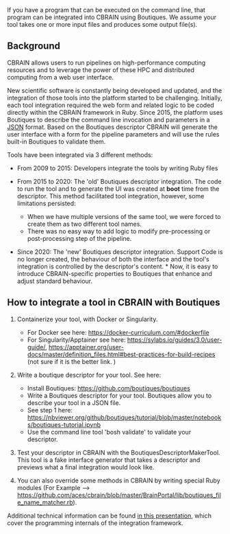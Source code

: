 If you have a program that can be executed on the command line, that program can be integrated into CBRAIN using Boutiques. We assume your tool takes one or more input files and produces some output file(s).

## Background

CBRAIN allows users to run pipelines on high-performance computing resources and to leverage the power of these HPC and distributed computing from a web user interface.

New scientific software is constantly being developed and updated, and the integration of those tools into the platform started to be challenging.
Initially, each tool integration required the web form and related logic to be coded directly within the CBRAIN framework in Ruby. 
Since 2015, the platform uses Boutiques to describe the command line invocation and parameters in a [JSON](https://github.com/topics/json) format. Based on the Boutiques descriptor CBRAIN will generate the user interface with a form for the pipeline parameters and will use the rules built-in Boutiques to validate them. 

Tools have been integrated via 3 different methods: 

* From 2009 to 2015: Developers integrate the tools by writing Ruby files

* From 2015 to 2020:  The 'old' Boutiques descriptor integration. The code to run the tool and to generate the UI was created at **boot** time from the descriptor. This method facilitated tool integration, however, some limitations persisted:
    * When we have multiple versions of the same tool, we were forced to create them as two different tool names.
    * There was no easy way to add logic to modify pre-processing or post-processing step of the pipeline. 

* Since 2020: The 'new' Boutiques descriptor integration. Support Code is no longer created, the behaviour of both the interface and the tool's integration is controlled by the descriptor's content.
         * Now, it is easy to introduce CBRAIN-specific properties to Boutiques that enhance and adjust standard behaviour. 

## How to integrate a tool in CBRAIN with Boutiques

1. Containerize your tool, with Docker or Singularity.
    - For Docker see here: https://docker-curriculum.com/#dockerfile
    - For Singularity/Apptainer see here: https://sylabs.io/guides/3.0/user-guide/, https://apptainer.org/user-docs/master/definition_files.html#best-practices-for-build-recipes (not sure if it is the better link. )

2. Write a boutique descriptor for your tool. See here:
    - Install Boutiques: https://github.com/boutiques/boutiques
    - Write a Boutiques descriptor for your tool. Boutiques allow you to describe your tool in a JSON file.
    - See step 1 here: https://nbviewer.org/github/boutiques/tutorial/blob/master/notebooks/boutiques-tutorial.ipynb
    - Use the command line tool 'bosh validate' to validate your descriptor.

3. Test your descriptor in CBRAIN with the BoutiquesDescriptorMakerTool. This tool is a fake interface generator that takes a descriptor and previews what a final integration would look like.

4. You can also override some methods in CBRAIN by writing special Ruby modules (For Example --> https://github.com/aces/cbrain/blob/master/BrainPortal/lib/boutiques_file_name_matcher.rb).

Additional technical information can be found [in this presentation](https://prioux.github.io/new-boutiques-presentation/#/title), which cover the programming internals of the integration framework.